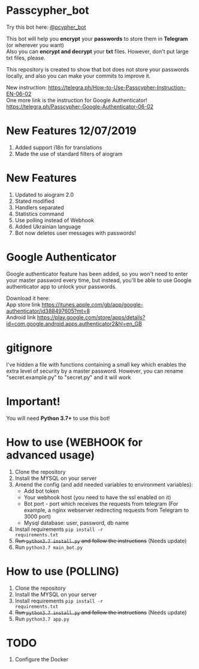 # Passcypher_bot
Try this bot here: <a href="https://t.me/pcypher_bot"> @pcypher_bot</a>


This bot will help you <b>encrypt</b> your <b>passwords</b> to store them in <b>Telegram</b> (or wherever you want)<br>
Also you can <b>encrypt and decrypt</b> your <b>txt</b> files. 
However, don't put large txt files, please. 

This repository is created to show that bot does not store your passwords locally, and also you can make your commits to improve it.

New instruction:
https://telegra.ph/How-to-Use-Passcypher-Instruction-EN-06-02<br>
One more link is the instruction for Google Authenticator!
https://telegra.ph/Passcypher-Google-Authenticator-06-02

# New Features 12/07/2019
1. Added support i18n for translations
2. Made the use of standard filters of aiogram



# New Features
1. Updated to aiogram 2.0
2. Stated modified
3. Handlers separated
4. Statistics command
5. Use polling instead of Webhook
6. Added Ukrainian language
7. Bot now deletes user messages with passwords!

# Google Authenticator

Google authenticator feature has been added, so you won't need to enter your master password every time,
but instead, you'll be able to use Google authenticator app to unlock your passwords.


Download it here:<br>
App store link https://itunes.apple.com/gb/app/google-authenticator/id388497605?mt=8
<br>
Android link https://play.google.com/store/apps/details?id=com.google.android.apps.authenticator2&hl=en_GB

# gitignore

I've hidden a file with functions containing a small key which enables the extra level of security by a master password.
However, you can rename "secret.example.py" to "secret.py" and it will work

# Important!
You will need <b>Python 3.7+</b> to use this bot!

# How to use (WEBHOOK for advanced usage)

1. Clone the repository
2. Install the MYSQL on your server
3. Amend the config (and add needed variables to environment variables):
    -  Add bot token
    -  Your webhook host (you need to have the ssl enabled on it) 
    -  Bot port - port which receives the requests from telegram (For example, a nginx webserver redirecting requests from Telegram to 3000 port)
    -  Mysql database: user, password, db name
4. Install requirements <code>pip install -r requirements.txt</code>
5. <s>Run <code>python3.7 install.py</code> and follow the instructions</s> (Needs update)
6. Run <code>python3.7 main_bot.py</code>
 
 
# How to use (POLLING)

1. Clone the repository
2. Install the MYSQL on your server
3. Install requirements <code>pip install -r requirements.txt</code>
4. <s>Run <code>python3.7 install.py</code> and follow the instructions</s> (Needs update)
5. Run <code>python3.7 app.py</code>
 
# TODO
1. Configure the Docker 
